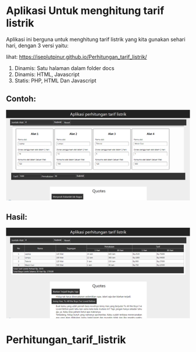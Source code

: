 # Aplikasi Untuk menghitung tarif listrik
Aplikasi ini berguna untuk menghitung tarif listrik yang kita gunakan sehari hari, dengan 3 versi yaitu:

lihat: https://iseplutpinur.github.io/Perhitungan_tarif_listrik/

1. Dinamis: Satu halaman dalam folder docs
2. Dinamis: HTML, Javascript
3. Statis: PHP, HTML Dan Javascript

## Contoh:
<img src="docs/Main.png" alt="Halaman Utama">

## Hasil:
<img src="docs/Main2.png" alt="Halaman Hasil">

# Perhitungan_tarif_listrik
